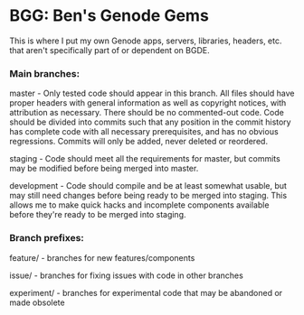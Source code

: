 # BGG: Ben's Genode Gems

This is where I put my own Genode apps, servers, libraries, headers, etc. that aren't specifically part of or dependent on BGDE. 

### Main branches:  
  
master - Only tested code should appear in this branch. All files should have proper headers with general information as well as copyright notices, with attribution as necessary. There should be no commented-out code. Code should be divided into commits such that any position in the commit history has complete code with all necessary prerequisites, and has no obvious regressions. Commits will only be added, never deleted or reordered.  
  
staging - Code should meet all the requirements for master, but commits may be modified before being merged into master.  

development - Code should compile and be at least somewhat usable, but may still need changes before being ready to be merged into staging. This allows me to make quick hacks and incomplete components available before they're ready to be merged into staging.  
  
### Branch prefixes:  

feature/ - branches for new features/components  

issue/ - branches for fixing issues with code in other branches  

experiment/ - branches for experimental code that may be abandoned or made obsolete  
